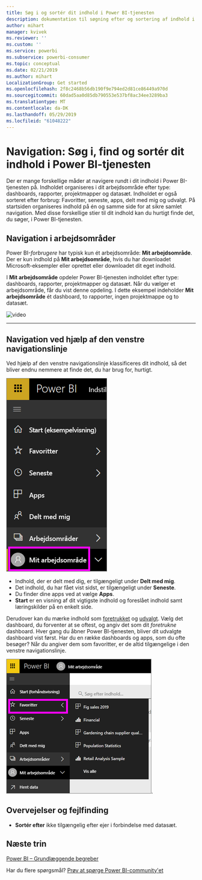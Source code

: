 ```yaml
---
title: Søg i og sortér dit indhold i Power BI-tjenesten
description: dokumentation til søgning efter og sortering af indhold i Power BI-arbejdsområder
author: mihart
manager: kvivek
ms.reviewer: ''
ms.custom: ''
ms.service: powerbi
ms.subservice: powerbi-consumer
ms.topic: conceptual
ms.date: 02/21/2019
ms.author: mihart
LocalizationGroup: Get started
ms.openlocfilehash: 2f8c2468b56db190f9e794ed2d81ce86449a970d
ms.sourcegitcommit: 60dad5aa0d85db790553e537bf8ac34ee3289ba3
ms.translationtype: MT
ms.contentlocale: da-DK
ms.lasthandoff: 05/29/2019
ms.locfileid: "61048222"
---
```

# <a name="navigation-searching-finding-and-sorting-content-in-power-bi-service"></a>Navigation: Søg i, find og sortér dit indhold i Power BI-tjenesten
Der er mange forskellige måder at navigere rundt i dit indhold i Power BI-tjenesten på. Indholdet organiseres i dit arbejdsområde efter type: dashboards, rapporter, projektmapper og datasæt.  Indholdet er også sorteret efter forbrug: Favoritter, seneste, apps, delt med mig og udvalgt. På startsiden organiseres indhold på én og samme side for at sikre samlet navigation. Med disse forskellige stier til dit indhold kan du hurtigt finde det, du søger, i Power BI-tjenesten.  

## <a name="navigation-within-workspaces"></a>Navigation i arbejdsområder

Power BI-*forbrugere* har typisk kun ét arbejdsområde: **Mit arbejdsområde**. Der er kun indhold på **Mit arbejdsområde**, hvis du har downloadet Microsoft-eksempler eller oprettet eller downloadet dit eget indhold.  

I **Mit arbejdsområde** opdeler Power BI-tjenesten indholdet efter type: dashboards, rapporter, projektmapper og datasæt. Når du vælger et arbejdsområde, får du vist denne opdeling. I dette eksempel indeholder **Mit arbejdsområde** ét dashboard, to rapporter, ingen projektmappe og to datasæt.

![video](./media/end-user-search-sort/nav.gif)

________________________________________

## <a name="navigation-using-the-left-navbar"></a>Navigation ved hjælp af den venstre navigationslinje
Ved hjælp af den venstre navigationslinje klassificeres dit indhold, så det bliver endnu nemmere at finde det, du har brug for, hurtigt.  

![venstre navigationslinje](./media/end-user-search-sort/power-bi-newnav2.png)


- Indhold, der er delt med dig, er tilgængeligt under **Delt med mig**.
- Det indhold, du har fået vist sidst, er tilgængeligt under **Seneste**. 
- Du finder dine apps ved at vælge **Apps**.
- **Start** er en visning af dit vigtigste indhold og foreslået indhold samt læringskilder på en enkelt side.

Derudover kan du mærke indhold som [foretrukket](end-user-favorite.md) og [udvalgt](end-user-featured.md). Vælg det dashboard, du forventer at se oftest, og angiv det som dit *foretrukne* dashboard. Hver gang du åbner Power BI-tjenesten, bliver dit udvalgte dashboard vist først. Har du en række dashboards og apps, som du ofte besøger? Når du angiver dem som favoritter, er de altid tilgængelige i den venstre navigationslinje.

![Pop op-vinduet Favoritter](./media/end-user-search-sort/power-bi-favorite-flyout.png).


## <a name="considerations-and-troubleshooting"></a>Overvejelser og fejlfinding
* **Sortér efter** ikke tilgængelig efter ejer i forbindelse med datasæt.

## <a name="next-steps"></a>Næste trin
[Power BI – Grundlæggende begreber](end-user-basic-concepts.md)

Har du flere spørgsmål? [Prøv at spørge Power BI-community'et](http://community.powerbi.com/)
